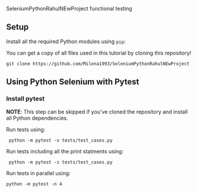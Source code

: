 SeleniumPythonRahulNEwProject functional testing 

## Setup

Install all the required Python modules using `pip`:

You can get a copy of all files used in this tutorial by cloning this repository!

```shell
git clone https://github.com/Milena1993/SeleniumPythonRahulNEwProject
```

## Using Python Selenium with Pytest
### Install pytest

**NOTE**: This step can be skipped if you've cloned the repository and install all Python dependencies.

Run tests using: 
```shell
 python -m pytest -v tests/test_cases.py
```
Run tests including all the print statments using:
```shell
 python -m pytest -s tests/test_cases.py
```
Run tests in parallel using:

```shell
python -m pytest -n 4
```
